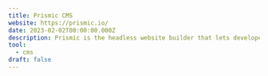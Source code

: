 ```yaml
---
title: Prismic CMS
website: https://prismic.io/
date: 2023-02-02T00:00:00.000Z
description: Prismic is the headless website builder that lets developers and marketers ship and iterate faster, and build sites that just keep getting better.
tool: 
  - cms
draft: false
---
```


